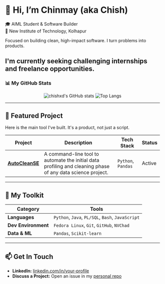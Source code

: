 # 👋 Hi, I’m Chinmay (aka Chish)

🎓 AIML Student & Software Builder  
📍 New Institute of Technology, Kolhapur

Focused on building clean, high-impact software. I turn problems into products.

I'm currently seeking challenging internships and freelance opportunities.
---

### 📊 My GitHub Stats
<p align="center">
  <img src="https://github-readme-stats.vercel.app/api?username=chishxd&show_icons=true&theme=radical&rank_icon=github" alt="chishxd's GitHub stats" />
  <img src="https://github-readme-stats.vercel.app/api/top-langs/?username=chishxd&layout=compact&theme=radical&exclude_repo=diploma-notes" alt="Top Langs" />
</p>

---

## 🚀 Featured Project

Here is the main tool I've built. It's a product, not just a script.

| Project | Description | Tech Stack | Status |
|---|---|---|---|
| **[AutoCleanSE](https://github.com/chishxd/AutoCleanSE)** | A command-line tool to automate the initial data profiling and cleaning phase of any data science project. | `Python`, `Pandas` | Active |

---

## 🧰 My Toolkit

| Category | Tools |
|---|---|
| **Languages** | `Python`, `Java`, `PL/SQL`, `Bash`, `JavaScript` |
| **Dev Environment** | `Fedora Linux`, `Git`, `GitHub`, `NVChad` |
| **Data & ML** | `Pandas`, `Scikit-learn` |

---

## 📫 Get In Touch

- **LinkedIn:** [linkedin.com/in/your-profile](https://linkedin.com/in/your-profile)
- **Discuss a Project:** Open an issue in my [personal repo](https://github.com/chishxd/chishxd/issues)
